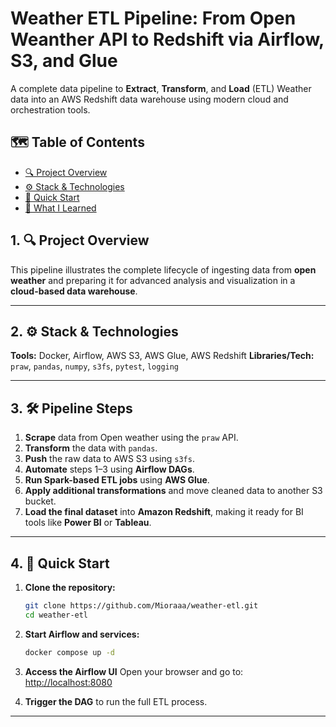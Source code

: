 # Weather ETL Pipeline: From Open Weanther API to Redshift via Airflow, S3, and Glue

A complete data pipeline to **Extract**, **Transform**, and **Load** (ETL) Weather data into an AWS Redshift data warehouse using modern cloud and orchestration tools.

## 🗺️ Table of Contents

* [🔍 Project Overview](#ProjectOverview)
* [⚙️ Stack & Technologies](#StackTechnologies)
* [🚀 Quick Start](#QuickStart)
* [📘 What I Learned](#WhatILearned)

##  1. <a name='ProjectOverview'></a>🔍 Project Overview

This pipeline illustrates the complete lifecycle of ingesting data from **open weather** and preparing it for advanced analysis and visualization in a **cloud-based data warehouse**.

---

##  2. <a name='StackTechnologies'></a>⚙️ Stack & Technologies

**Tools:** Docker, Airflow, AWS S3, AWS Glue, AWS Redshift
**Libraries/Tech:** `praw`, `pandas`, `numpy`, `s3fs`, `pytest`, `logging`

---

##  3. <a name='PipelineSteps'></a>🛠️ Pipeline Steps

1. **Scrape** data from Open weather using the `praw` API.
2. **Transform** the data with `pandas`.
3. **Push** the raw data to AWS S3 using `s3fs`.
4. **Automate** steps 1–3 using **Airflow DAGs**.
5. **Run Spark-based ETL jobs** using **AWS Glue**.
6. **Apply additional transformations** and move cleaned data to another S3 bucket.
7. **Load the final dataset** into **Amazon Redshift**, making it ready for BI tools like **Power BI** or **Tableau**.

---

##  4. <a name='QuickStart'></a>🚀 Quick Start

1. **Clone the repository:**

   ```bash
   git clone https://github.com/Mioraaa/weather-etl.git
   cd weather-etl
   ```

2. **Start Airflow and services:**

   ```bash
   docker compose up -d
   ```

6. **Access the Airflow UI**
   Open your browser and go to: [http://localhost:8080](http://localhost:8080)

7. **Trigger the DAG** to run the full ETL process.

---
